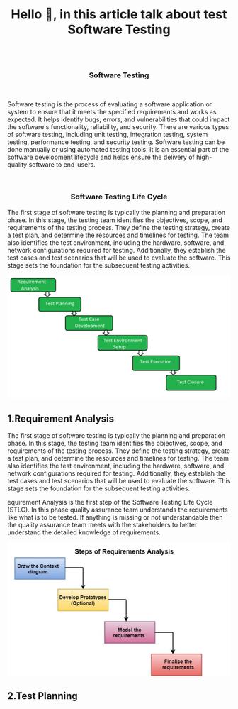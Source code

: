 <h1 align="center">Hello 👋, in this article talk about test Software Testing </h1>
<br> <br>  
<h3 align="center">Software Testing </h3>
<br>
<P>
    Software testing is the process of evaluating a software application or system to ensure that it meets the specified requirements and works as expected. It helps identify bugs, errors, and vulnerabilities that could impact the software's functionality, reliability, and security. There are various types of software testing, including unit testing, integration testing, system testing, performance testing, and security testing. 
    Software testing can be done manually or using automated testing tools. It is an essential part of the software development 
    lifecycle and helps ensure the delivery of high-quality software to end-users.
</P>
<br>
<h3 align="center">Software Testing Life Cycle </h3>
<p>
    The first stage of software testing is typically the planning and preparation phase. In this stage, the testing team identifies the objectives, scope, and requirements of the testing process. They define the testing strategy, create a test plan, and determine the resources and timelines for testing. The team also identifies the test environment, including the hardware, software, and network configurations required for testing. Additionally, they establish the test cases and test scenarios that will be used to evaluate the software. This stage sets the foundation for the subsequent testing activities.

<br>
</p>
<img src="https://github.com/Hajivandali/Q_software_testing/blob/master/1.png">

<h2>1.Requirement Analysis</h2>
<p>
    The first stage of software testing is typically the planning and preparation phase. In this stage, the testing team identifies the objectives, 
    scope, and requirements of the testing process. They define the testing strategy, create a test plan, and determine the resources and timelines for testing.
    The team also identifies the test environment, including the hardware, software, and network configurations required for testing. Additionally, they establish the test cases and test scenarios that will be used to evaluate the software. This stage sets the foundation for the subsequent testing activities.

</p>
<p>
    equirement Analysis is the first step of the Software Testing Life Cycle (STLC). In this phase quality assurance team understands the requirements like what is to be tested. If anything is missing or not understandable then the quality assurance team meets with the stakeholders to better understand the detailed knowledge of requirements.
</p>
<img src="https://github.com/Hajivandali/Q_software_testing/blob/master/software-engineering-requirement-analysis.jpg">
<h2>2.Test Planning</h2>
